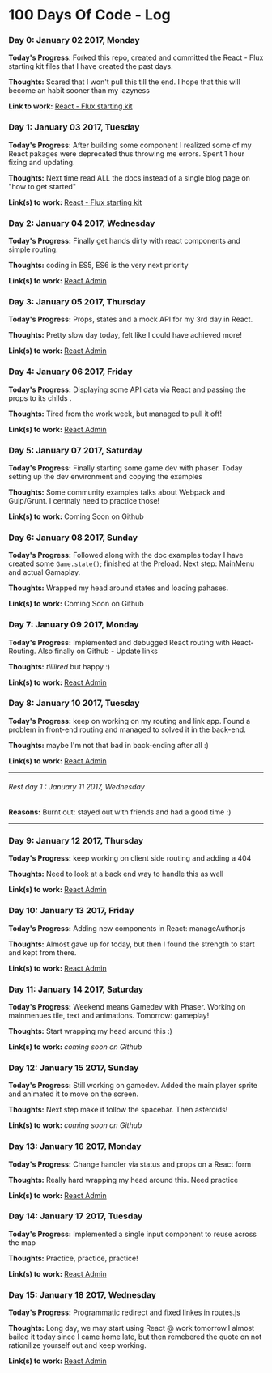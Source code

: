 # 100 Days Of Code - Log

### Day 0: January 02 2017, Monday

**Today's Progress**: Forked this repo, created and committed the React - Flux starting kit
files that I have created the past days.

**Thoughts:** Scared that I won't pull this till the end. I hope that this will become an habit sooner
 than my lazyness

**Link to work:** [React - Flux starting kit](https://github.com/Marmiz/react-flux-starting-kit)


### Day 1: January 03 2017, Tuesday

**Today's Progress**: After building some component I realized some of my React pakages were deprecated thus throwing me errors. Spent 1 hour fixing and updating.

**Thoughts:** Next time read ALL the docs instead of a single blog page on "how to get started"

**Link(s) to work:** [React - Flux starting kit](https://github.com/Marmiz/react-flux-starting-kit)



### Day 2: January 04 2017, Wednesday

**Today's Progress:** Finally get hands dirty with react components and simple routing.

**Thoughts:** coding in ES5, ES6 is the very next priority

**Link(s) to work:** [React Admin](https://github.com/Marmiz/React-Admin-Page)



### Day 3: January 05 2017, Thursday

**Today's Progress:** Props, states and a mock API for my 3rd day in React.

**Thoughts:** Pretty slow day today, felt like I could have achieved more!

**Link(s) to work:** [React Admin](https://github.com/Marmiz/React-Admin-Page)


### Day 4: January 06 2017, Friday

**Today's Progress:** Displaying some API data via React and passing the props to its childs .

**Thoughts:** Tired from the work week, but managed to pull it off!

**Link(s) to work:** [React Admin](https://github.com/Marmiz/React-Admin-Page)



### Day 5: January 07 2017, Saturday

**Today's Progress:** Finally starting some game dev with phaser. Today setting up the dev environment and copying the examples

**Thoughts:** Some community examples talks about Webpack and Gulp/Grunt. I certnaly need to practice those!

**Link(s) to work:** Coming Soon on Github


### Day 6: January 08 2017, Sunday

**Today's Progress:** Followed along with the doc examples today I have created some `Game.state()`; finished at the Preload. Next step: MainMenu and actual Gamaplay.

**Thoughts:** Wrapped my head around states and loading pahases.

**Link(s) to work:** Coming Soon on Github


### Day 7: January 09 2017, Monday

**Today's Progress:** Implemented and debugged React routing with React-Routing. Also finally on Github - Update links

**Thoughts:** *tiiiiired* but happy :)

**Link(s) to work:** [React Admin](https://github.com/Marmiz/React-Admin-Page)


### Day 8: January 10 2017, Tuesday

**Today's Progress:** keep on working on my routing and link app. Found a problem in front-end routing and managed to solved it in the back-end.

**Thoughts:** maybe I'm not that bad in back-ending after all :)

**Link(s) to work:** [React Admin](https://github.com/Marmiz/React-Admin-Page)

-----

###### Rest day 1 : January 11 2017, Wednesday

**Reasons:** Burnt out: stayed out with friends and had a good time :)

---

### Day 9: January 12 2017, Thursday

**Today's Progress:** keep working on client side routing and adding a 404

**Thoughts:** Need to look at a back end way to handle this as well

**Link(s) to work:** [React Admin](https://github.com/Marmiz/React-Admin-Page)



### Day 10: January 13 2017, Friday

**Today's Progress:** Adding new components in React: manageAuthor.js

**Thoughts:** Almost gave up for today, but then I found the strength to start and kept from there.

**Link(s) to work:** [React Admin](https://github.com/Marmiz/React-Admin-Page)


### Day 11: January 14 2017, Saturday

**Today's Progress:** Weekend means Gamedev with Phaser. Working on mainmenues tile, text and animations. Tomorrow: gameplay!

**Thoughts:** Start wrapping my head around this :)

**Link(s) to work:** *coming soon on Github*


### Day 12: January 15 2017, Sunday

**Today's Progress:** Still working on gamedev. Added the main player sprite and animated it to move on the screen.

**Thoughts:** Next step make it follow the spacebar. Then asteroids!

**Link(s) to work:** *coming soon on Github*


### Day 13: January 16 2017, Monday

**Today's Progress:** Change handler via status and props on a React form

**Thoughts:** Really hard wrapping my head around this. Need practice

**Link(s) to work:** [React Admin](https://github.com/Marmiz/React-Admin-Page)


### Day 14: January 17 2017, Tuesday

**Today's Progress:** Implemented a single input component to reuse across the map

**Thoughts:** Practice, practice, practice!

**Link(s) to work:** [React Admin](https://github.com/Marmiz/React-Admin-Page)



### Day 15: January 18 2017, Wednesday

**Today's Progress:** Programmatic redirect and fixed linkes in routes.js

**Thoughts:** Long day, we may start using React @ work tomorrow.I almost bailed it today since I came home late, but then remebered the quote on not rationilize yourself out and keep working.

**Link(s) to work:** [React Admin](https://github.com/Marmiz/React-Admin-Page)
